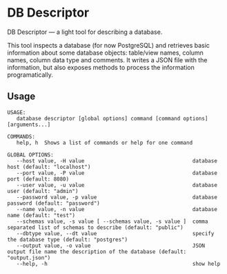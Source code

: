 # DB Descriptor
DB Descriptor — a light tool for describing a database.

This tool inspects a database (for now PostgreSQL) and retrieves basic information about some database objects: table/view names, column names, column data type and comments. It writes a JSON file with the information, but also exposes methods to process the information programatically.


## Usage
```
USAGE:
   database descriptor [global options] command [command options] [arguments...]

COMMANDS:
   help, h  Shows a list of commands or help for one command

GLOBAL OPTIONS:
   --host value, -H value                                   database host (default: "localhost")
   --port value, -P value                                   database port (default: 8080)
   --user value, -u value                                   database user (default: "admin")
   --password value, -p value                               database password (default: "password")
   --name value, -n value                                   database name (default: "test")
   --schemas value, -s value [ --schemas value, -s value ]  comma separated list of schemas to describe (default: "public")
   --dbtype value, --dt value                               specify the database type (default: "postgres")
   --output value, -o value                                 JSON output file name the description of the database (default: "output.json")
   --help, -h                                               show help
```
